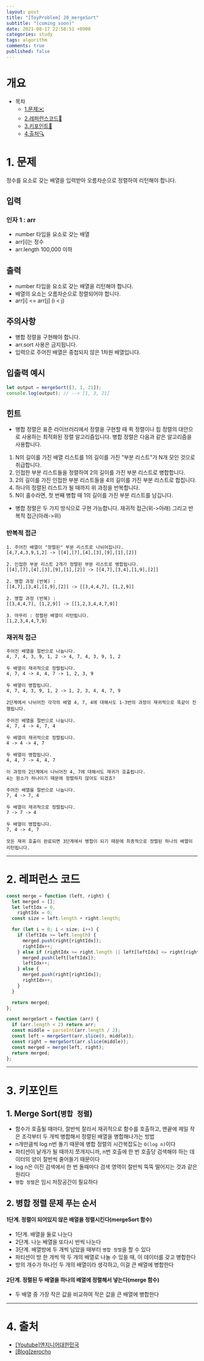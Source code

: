 ```yaml
---
layout: post
title: "[ToyProblem] 20_mergeSort"
subtitle: "(coming soon)"
date: 2021-08-17 22:58:51 +0900
categories: study
tags: algorithm
comments: true
published: false
---
```


# 개요

- 목차
  - [1.문제✉️](#1.문제)
  - [2.레퍼런스코드🔖](#2.레퍼런스코드)
  - [3.키포인트🔐](#3.키포인트🔑)
  - [4.출처🔍](#4.출처🔍)

# 1. 문제

정수를 요소로 갖는 배열을 입력받아 오름차순으로 정렬하여 리턴해야 합니다.

## 입력

### 인자 1 : arr

- number 타입을 요소로 갖는 배열
- arr[i]는 정수
- arr.length 100,000 이하

## 출력

- number 타입을 요소로 갖는 배열을 리턴해야 합니다.
- 배열의 요소는 오름차순으로 정렬되어야 합니다.
- arr[i] <= arr[j] (i < j)

## 주의사항

- 병합 정렬을 구현해야 합니다.
- arr.sort 사용은 금지됩니다.
- 입력으로 주어진 배열은 중첩되지 않은 1차원 배열입니다.

## 입출력 예시

```javascript
let output = mergeSort([3, 1, 21]);
console.log(output); // --> [1, 3, 21]
```

## 힌트

- 병합 정렬은 표준 라이브러리에서 정렬을 구현할 때 퀵 정렬이나 힙 정렬의 대안으로 사용하는 최적화된 정렬 알고리즘입니다. 병합 정렬은 다음과 같은 알고리즘을 사용합니다.

1. N의 길이를 가진 배열 리스트를 1의 길이를 가진 "부분 리스트"가 N개 모인 것으로 취급합니다.
2. 인접한 부분 리스트들을 정렬하여 2의 길이를 가진 부분 리스트로 병합합니다.
3. 2의 길이를 가진 인접한 부분 리스트들을 4의 길이를 가진 부분 리스트로 합칩니다.
4. 하나의 정렬된 리스트가 될 때까지 위 과정을 반복합니다.
5. N이 홀수라면, 첫 번째 병합 때 1의 길이를 가진 부분 리스트를 남깁니다.

- 병합 정렬은 두 가지 방식으로 구현 가능합니다. 재귀적 접근(위->아래) 그리고 반복적 접근(아래->위)

### 반복적 접근

```
1. 주어진 배열이 "정렬된" 부분 리스트로 나뉘어집니다.
[4,7,4,3,9,1,2] -> [[4],[7],[4],[3],[9],[1],[2]]

2. 인접한 부분 리스트 2개가 정렬된 부분 리스트로 병합됩니다.
[[4],[7],[4],[3],[9],[1],[2]] -> [[4,7],[3,4],[1,9],[2]]

2. 병합 과정 (반복) :
[[4,7],[3,4],[1,9],[2]] -> [[3,4,4,7], [1,2,9]]

2. 병합 과정 (반복) :
[[3,4,4,7], [1,2,9]] -> [[1,2,3,4,4,7,9]]

3. 마무리 : 정렬된 배열이 리턴됩니다.
[1,2,3,4,4,7,9]
```

### 재귀적 접근

```
주어진 배열을 절반으로 나눕니다.
4, 7, 4, 3, 9, 1, 2 -> 4, 7, 4, 3, 9, 1, 2

두 배열이 재귀적으로 정렬됩니다.
4, 7, 4 -> 4, 4, 7 -> 1, 2, 3, 9

두 배열이 병합됩니다.
4, 7, 4, 3, 9, 1, 2 -> 1, 2, 3, 4, 4, 7, 9

2단계에서 나뉘어진 각각의 배열 4, 7, 4에 대해서도 1-3번의 과정이 재귀적으로 똑같이 진행됩니다.

주어진 배열을 절반으로 나눕니다.
4, 7, 4 -> 4, 7, 4

두 배열이 재귀적으로 정렬됩니다.
4 -> 4 -> 4, 7

두 배열이 병합됩니다.
4, 4, 7 -> 4, 4, 7

이 과정의 2단계에서 나뉘어진 4, 7에 대해서도 재귀가 호출됩니다.
4는 원소가 하나이기 때문에 정렬하지 않아도 되겠죠?

주어진 배열을 절반으로 나눕니다.
7, 4 -> 7, 4

두 배열이 재귀적으로 정렬됩니다.
7 -> 7 -> 4

두 배열이 병합됩니다.
7, 4 -> 4, 7

모든 재귀 호출이 완료되면 3단계에서 병합이 되기 때문에 최종적으로 정렬된 하나의 배열이 리턴됩니다.
```

---

# 2. 레퍼런스 코드

```javascript
const merge = function (left, right) {
  let merged = [];
  let leftIdx = 0,
    rightIdx = 0;
  const size = left.length + right.length;

  for (let i = 0; i < size; i++) {
    if (leftIdx >= left.length) {
      merged.push(right[rightIdx]);
      rightIdx++;
    } else if (rightIdx >= right.length || left[leftIdx] <= right[rightIdx]) {
      merged.push(left[leftIdx]);
      leftIdx++;
    } else {
      merged.push(right[rightIdx]);
      rightIdx++;
    }
  }

  return merged;
};

const mergeSort = function (arr) {
  if (arr.length < 2) return arr;
  const middle = parseInt(arr.length / 2);
  const left = mergeSort(arr.slice(0, middle));
  const right = mergeSort(arr.slice(middle));
  const merged = merge(left, right);
  return merged;
};
```

---

# 3. 키포인트

## 1. Merge Sort(`병합 정렬`)

- 함수가 호출될 때마다, 절반씩 잘라서 재귀적으로 함수를 호출하고, 맨끝에 제일 작은 조각부터 두 개씩 병합해서 정렬된 배열을 병합해나가는 방법
- n개만큼씩 log n번 돌기 때문에 병합 정렬의 시간복잡도는 `O(log n)`이다
- 파티션이 낱개가 될 때까지 쪼개지니까, n번 호출에 한 번 호출당 검색해야 하는 데이터의 양이 절반씩 줄어들기 때문이다
- log n은 이진 검색에서 한 번 돌때마다 검색 영역이 절반씩 뚝뚝 떨어지는 것과 같은 원리다
- `병합 정렬`은 임시 저장공간이 필요하다

## 2. 병합 정렬 문제 푸는 순서

#### 1단계. 정렬이 되어있지 않은 배열을 정렬시킨다(mergeSort 함수)

- 1단계. 배열을 둘로 나눈다
- 2단계. 나눈 배열을 또다시 반씩 나눈다
- 3단계. 배열방에 두 개씩 남았을 때부터 `병합 정렬`을 할 수 있다
- 파티션이 방 한 개씩 딱 두 개의 배열로 나눌 수 있을 때, 이 데이터를 갖고 병합한다
- 방의 개수가 하나인 두 개의 배열이라 생각하고, 이걸 큰 배열에 병합한다

#### 2단계. 정렬된 두 배열을 하나의 배열에 정렬해서 넣는다(merge 함수)

- 두 배열 중 가장 작은 값을 비교하여 작은 값을 큰 배열에 병합한다

---

# 4. 출처

- [[Youtube]엔지니어대한민국](https://www.youtube.com/watch?v=QAyl79dCO_k)
- [[Blog]zerocho](https://www.zerocho.com/category/Algorithm/post/57ee1fc107c0b40015045cb4)
